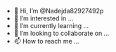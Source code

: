 - 👋 Hi, I’m @Nadejda82927492p
- 👀 I’m interested in ...
- 🌱 I’m currently learning ...
- 💞️ I’m looking to collaborate on ...
- 📫 How to reach me ...

<!---
Nadejda82927492p/Nadejda82927492p is a ✨ special ✨ repository because its `README.md` (this file) appears on your GitHub profile.
You can click the Preview link to take a look at your changes.
--->

